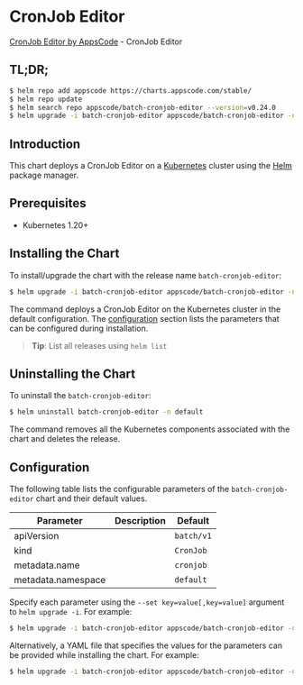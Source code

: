 # CronJob Editor

[CronJob Editor by AppsCode](https://appscode.com) - CronJob Editor

## TL;DR;

```bash
$ helm repo add appscode https://charts.appscode.com/stable/
$ helm repo update
$ helm search repo appscode/batch-cronjob-editor --version=v0.24.0
$ helm upgrade -i batch-cronjob-editor appscode/batch-cronjob-editor -n default --create-namespace --version=v0.24.0
```

## Introduction

This chart deploys a CronJob Editor on a [Kubernetes](http://kubernetes.io) cluster using the [Helm](https://helm.sh) package manager.

## Prerequisites

- Kubernetes 1.20+

## Installing the Chart

To install/upgrade the chart with the release name `batch-cronjob-editor`:

```bash
$ helm upgrade -i batch-cronjob-editor appscode/batch-cronjob-editor -n default --create-namespace --version=v0.24.0
```

The command deploys a CronJob Editor on the Kubernetes cluster in the default configuration. The [configuration](#configuration) section lists the parameters that can be configured during installation.

> **Tip**: List all releases using `helm list`

## Uninstalling the Chart

To uninstall the `batch-cronjob-editor`:

```bash
$ helm uninstall batch-cronjob-editor -n default
```

The command removes all the Kubernetes components associated with the chart and deletes the release.

## Configuration

The following table lists the configurable parameters of the `batch-cronjob-editor` chart and their default values.

|     Parameter      | Description |        Default        |
|--------------------|-------------|-----------------------|
| apiVersion         |             | <code>batch/v1</code> |
| kind               |             | <code>CronJob</code>  |
| metadata.name      |             | <code>cronjob</code>  |
| metadata.namespace |             | <code>default</code>  |


Specify each parameter using the `--set key=value[,key=value]` argument to `helm upgrade -i`. For example:

```bash
$ helm upgrade -i batch-cronjob-editor appscode/batch-cronjob-editor -n default --create-namespace --version=v0.24.0 --set apiVersion=batch/v1
```

Alternatively, a YAML file that specifies the values for the parameters can be provided while
installing the chart. For example:

```bash
$ helm upgrade -i batch-cronjob-editor appscode/batch-cronjob-editor -n default --create-namespace --version=v0.24.0 --values values.yaml
```
